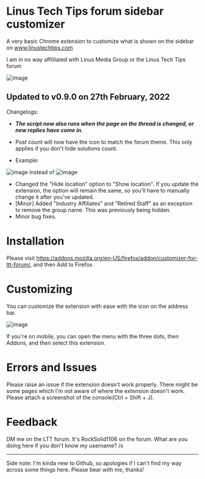 
# Linus Tech Tips forum sidebar customizer

A very basic Chrome extension to customize what is shown on the sidebar on www.linustechtips.com

I am in no way affilliated with Linus Media Group or the Linus Tech Tips forum

![image](https://user-images.githubusercontent.com/83384667/141053644-68d6a89f-6fa7-4c0a-8a1d-be77f8dddc4c.png)


## Updated to v0.9.0 on 27th February, 2022
Changelogs:
- ***The script now also runs when the page on the thread is changed, or new replies have come in.***

- Post count will now have the icon to match the forum theme. This only applies if you don't hide solutions count.
- Example:

 ![image](https://user-images.githubusercontent.com/84492239/155879565-8fc528c0-4f72-4506-b400-4aae5e2047f4.png)
instead of
  ![image](https://user-images.githubusercontent.com/84492239/155879570-435d1929-c58f-4561-8285-821bfc3eae2c.png)

- Changed the "Hide location" option to "Show location". If you update the extension, the option will remain the same, so you'll have to manually change it after you've updated.
- [Minor] Added "Industry Affiliates" and "Retired Staff" as an exception to remove the group name. This was previously being hidden.
- Minor bug fixes.


# Installation
Please visit https://addons.mozilla.org/en-US/firefox/addon/customizer-for-ltt-forum/, and then Add to Firefox.

# Customizing
You can customize the extension with ease with the icon on the address bar.

![image](https://user-images.githubusercontent.com/84492239/140894601-6875b69f-001a-4e34-a70e-63b4a0f8a5ad.png)

If you're on mobile, you can open the menu with the three dots, then Addons, and then select this extension.



# Errors and Issues
Please raise an issue if the extension doesn't work properly. There might be some pages which I'm not aware of where the extension doesn't work. Please attach a screenshot of the console(Ctrl + Shift + J).

# Feedback
DM me on the LTT forum. It's RockSolid1106 on the forum. What are you doing here if you don't know my username? /s

---------------------------------
Side note: I'm kinda new to Github, so apologies if I can't find my way across some things here. Please bear with me, thanks!

